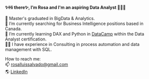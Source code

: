 #### ✨Hi there✨, I’m Rosa and I'm an aspiring Data Analyst 👋👩‍💻<br />
🏫 Master's graduated in BigData & Analytics. <br />
👀 I’m currently searching for Business Intelligence positions based in Canada. <br />
🌱 I’m currently learning DAX and Python in [DataCamp](https://www.datacamp.com) within the Data Analyst certification. <br />
👩‍💼 I have experience in Consulting in process automation and data management with SQL.

How to reach me: <br />
📫 rosalluissalvado@gmail.com <br />
🌎 [LinkedIn](https://www.linkedin.com/in/rosalluissalvado/)
